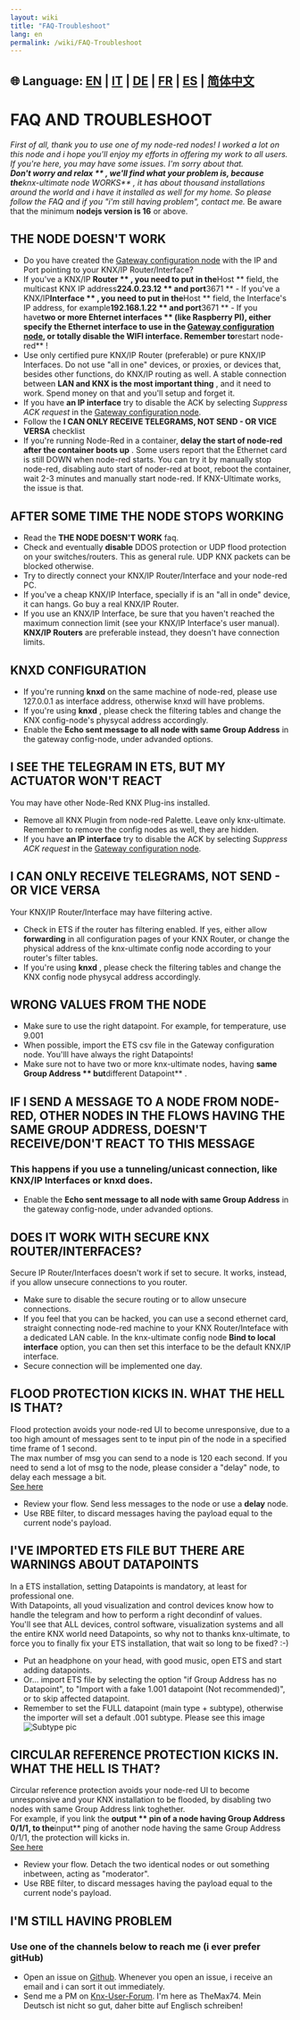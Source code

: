 ```yaml
---
layout: wiki
title: "FAQ-Troubleshoot"
lang: en
permalink: /wiki/FAQ-Troubleshoot
---
```

🌐 Language: [EN](https://supergiovane.github.io/node-red-contrib-knx-ultimate/wiki/FAQ-Troubleshoot) | [IT](https://supergiovane.github.io/node-red-contrib-knx-ultimate/wiki/it-FAQ-Troubleshoot) | [DE](https://supergiovane.github.io/node-red-contrib-knx-ultimate/wiki/de-FAQ-Troubleshoot) | [FR](https://supergiovane.github.io/node-red-contrib-knx-ultimate/wiki/fr-FAQ-Troubleshoot) | [ES](https://supergiovane.github.io/node-red-contrib-knx-ultimate/wiki/es-FAQ-Troubleshoot) | [简体中文](https://supergiovane.github.io/node-red-contrib-knx-ultimate/wiki/zh-CN-FAQ-Troubleshoot)
---
# FAQ AND TROUBLESHOOT
_First of all, thank you to use one of my node-red nodes! I worked a lot on this node and i hope you'll enjoy my efforts in offering my work to all users.<br/>
If you're here, you may have some issues. I'm sorry about that.<br/> **Don't worry and relax ** , we'll find what your problem is, because the**knx-ultimate node WORKS** , it has about thousand installations around the world and i have it installed as well for my home. So please follow the FAQ and if you "i'm still having problem", contact me._
Be aware that the minimum **nodejs version is 16** or above.
## THE NODE DOESN'T WORK
- Do you have created the [Gateway configuration node](/node-red-contrib-knx-ultimate/wiki/Gateway-configuration) with the IP and Port pointing to your KNX/IP Router/Interface?
- If you've a KNX/IP **Router ** , you need to put in the**Host ** field, the multicast KNX IP address**224.0.23.12 ** and port**3671 ** - If you've a KNX/IP**Interface ** , you need to put in the**Host ** field, the Interface's IP address, for example**192.168.1.22 ** and port**3671 ** - If you have**two or more Ehternet interfaces ** (like Raspberry PI), either specify the Ethernet interface to use in the [Gateway configuration node](/node-red-contrib-knx-ultimate/wiki/Gateway-configuration), or totally disable the WIFI interface. Remember to**restart node-red** !
- Use only certified pure KNX/IP Router (preferable) or pure KNX/IP Interfaces. Do not use "all in one" devices, or proxies, or devices that, besides other functions, do KNX/IP routing as well. A stable connection between **LAN and KNX is the most important thing** , and it need to work. Spend money on that and you'll setup and forget it.
- If you have **an IP interface** try to disable the ACK by selecting _Suppress ACK request_ in the [Gateway configuration node](/node-red-contrib-knx-ultimate/wiki/Gateway-configuration).
- Follow the **I CAN ONLY RECEIVE TELEGRAMS, NOT SEND - OR VICE VERSA** checklist
- If you're running Node-Red in a container, **delay the start of node-red after the container boots up** . Some users report that the Ethernet card is still DOWN when node-red starts. You can try it by manually stop node-red, disabling auto start of noder-red at boot, reboot the container, wait 2-3 minutes and manually start node-red. If KNX-Ultimate works, the issue is that.
## AFTER SOME TIME THE NODE STOPS WORKING
- Read the **THE NODE DOESN'T WORK** faq.
- Check and eventually **disable** DDOS protection or UDP flood protection on your switches/routers. This as general rule. UDP KNX packets can be blocked otherwise.
- Try to directly connect your KNX/IP Router/Interface and your node-red PC.
- If you've a cheap KNX/IP Interface, specially if is an "all in onde" device, it can hangs. Go buy a real KNX/IP Router.
- If you use an KNX/IP Interface, be sure that you haven't reached the maximum connection limit (see your KNX/IP Interface's user manual). **KNX/IP Routers** are preferable instead, they doesn't have connection limits.
## KNXD CONFIGURATION
- If you're running **knxd** on the same machine of node-red, please use 127.0.0.1 as interface address, otherwise knxd will have problems.
- If you're using **knxd** , please check the filtering tables and change the KNX config-node's physycal address accordingly.
- Enable the **Echo sent message to all node with same Group Address** in the gateway config-node, under advanded options.
## I SEE THE TELEGRAM IN ETS, BUT MY ACTUATOR WON'T REACT
You may have other Node-Red KNX Plug-ins installed.
- Remove all KNX Plugin from node-red Palette. Leave only knx-ultimate. Remember to remove the config nodes as well, they are hidden.
- If you have **an IP interface** try to disable the ACK by selecting _Suppress ACK request_ in the [Gateway configuration node](/node-red-contrib-knx-ultimate/wiki/Gateway-configuration).
## I CAN ONLY RECEIVE TELEGRAMS, NOT SEND - OR VICE VERSA
Your KNX/IP Router/Interface may have filtering active.
- Check in ETS if the router has filtering enabled. If yes, either allow **forwarding** in all configuration pages of your KNX Router, or change the physical address of the knx-ultimate config node according to your router's filter tables.
- If you're using **knxd** , please check the filtering tables and change the KNX config node physycal address accordingly.
## WRONG VALUES FROM THE NODE
- Make sure to use the right datapoint. For example, for temperature, use 9.001
- When possible, import the ETS csv file in the Gateway configuration node. You'lll have always the right Datapoints!
- Make sure not to have two or more knx-ultimate nodes, having **same Group Address ** but**different Datapoint** .
## IF I SEND A MESSAGE TO A NODE FROM NODE-RED, OTHER NODES IN THE FLOWS HAVING THE SAME GROUP ADDRESS, DOESN'T RECEIVE/DON'T REACT TO THIS MESSAGE
### This happens if you use a tunneling/unicast connection, like KNX/IP Interfaces or knxd does.
- Enable the **Echo sent message to all node with same Group Address** in the gateway config-node, under advanded options.
## DOES IT WORK WITH SECURE KNX ROUTER/INTERFACES?
Secure IP Router/Interfaces doesn't work if set to secure. It works, instead, if you allow unsecure connections to you router.
- Make sure to disable the secure routing or to allow unsecure connections.
- If you feel that you can be hacked, you can use a second ethernet card, straight connecting node-red machine to your KNX Router/Inteface with a dedicated LAN cable. In the knx-ultimate config node **Bind to local interface** option, you can then set this interface to be the default KNX/IP interface.
- Secure connection will be implemented one day.
## FLOOD PROTECTION KICKS IN. WHAT THE HELL IS THAT?
Flood protection avoids your node-red UI to become unresponsive, due to a too high amount of messages sent to te input pin of the node in a specified time frame of 1 second.<br/>
The max number of msg you can send to a node is 120 each second. If you need to send a lot of msg to the node, please consider a "delay" node, to delay each message a bit.<br/>
[See here](/node-red-contrib-knx-ultimate/wiki/Protections)
- Review your flow. Send less messages to the node or use a **delay** node.
- Use RBE filter, to discard messages having the payload equal to the current node's payload.
## I'VE IMPORTED ETS FILE BUT THERE ARE WARNINGS ABOUT DATAPOINTS
In a ETS installation, setting Datapoints is mandatory, at least for professional one.<br/>
With Datapoints, all youd visualization and control devices know how to handle the telegram and how to perform a right decondinf of values.<br/>
You'll see that ALL devices, control software, visualization systems and all the entire KNX world need Datapoints, so why not to thanks knx-ultimate, to force you to finally fix your ETS installation, that wait so long to be fixed? :-)<br/>
- Put an headphone on your head, with good music, open ETS and start adding datapoints.
- Or... import ETS file by selecting the option "if Group Address has no Datapoint", to "Import with a fake 1.001 datapoint (Not recommended)", or to skip affected datapoint.
- Remember to set the FULL datapoint (main type + subtype), otherwise the importer will set a default .001 subtype. Please see this image ![Subtype pic](https://raw.githubusercontent.com/Supergiovane/node-red-contrib-knx-ultimate/master/img/wiki/subtype.png)
## CIRCULAR REFERENCE PROTECTION KICKS IN. WHAT THE HELL IS THAT?
Circular reference protection avoids your node-red UI to become unresponsive and your KNX installation to be flooded, by disabling two nodes with same Group Address link toghether.<br/>
For example, if you link the **output ** pin of a node having Group Address 0/1/1, to the**input** ping of another node having the same Group Address 0/1/1, the protection will kicks in.<br/>
[See here](/node-red-contrib-knx-ultimate/wiki/Protections)
- Review your flow. Detach the two identical nodes or out something inbetween, acting as "moderator".
- Use RBE filter, to discard messages having the payload equal to the current node's payload.
## I'M STILL HAVING PROBLEM
### Use one of the channels below to reach me (i ever prefer gitHub)
- Open an issue on [Github](https://github.com/Supergiovane/node-red-contrib-knx-ultimate/issues). Whenever you open an issue, i receive an email and i can sort it out immediately.
- Send me a PM on [Knx-User-Forum](https://knx-user-forum.de). I'm here as TheMax74. Mein Deutsch ist nicht so gut, daher bitte auf Englisch schreiben!
